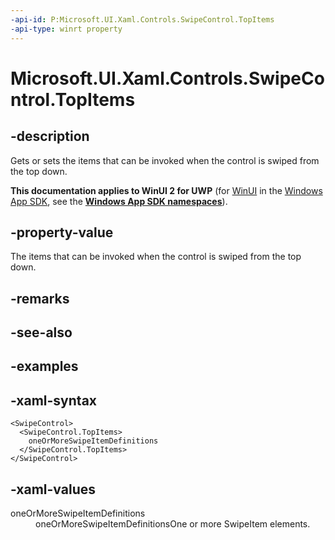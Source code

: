 ```yaml
---
-api-id: P:Microsoft.UI.Xaml.Controls.SwipeControl.TopItems
-api-type: winrt property
---
```

<!-- Property syntax.
public SwipeItems TopItems { get;  set; }
-->

# Microsoft.UI.Xaml.Controls.SwipeControl.TopItems


## -description

Gets or sets the items that can be invoked when the control is swiped from the top down.


**This documentation applies to WinUI 2 for UWP** (for [WinUI](/windows/apps/winui/winui3/) in the [Windows App SDK](/windows/apps/windows-app-sdk/), see the **[Windows App SDK namespaces](/windows/windows-app-sdk/api/winrt/)**).

## -property-value

The items that can be invoked when the control is swiped from the top down.


## -remarks


## -see-also


## -examples


## -xaml-syntax

```xaml
<SwipeControl>
  <SwipeControl.TopItems>
    oneOrMoreSwipeItemDefinitions
  </SwipeControl.TopItems>
</SwipeControl>
```


## -xaml-values

<dl><dt>oneOrMoreSwipeItemDefinitions</dt><dd>oneOrMoreSwipeItemDefinitionsOne or more SwipeItem elements.</dd>
</dl>


